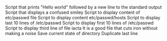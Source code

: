 Script that prints "Hello world" followed by a new line to the standard output
Script that displays a confused smiley
Script to display content of etc/passwd file
Script to display content etc/passwd/hosts
Script to display last 10 lines of /etc/passwd
Script to display first 10 lines of /etc/passwd
Script to display third line of file iacta
It is a good file that cuts iron without making a noise
Save current state of directory
Duplicate last line
